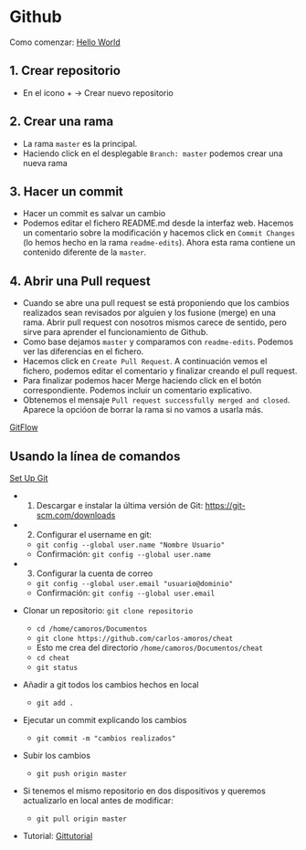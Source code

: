 Github
======

Como comenzar: [Hello World](https://guides.github.com/activities/hello-world/)

## 1. Crear repositorio
* En el icono + -> Crear nuevo repositorio
## 2. Crear una rama
* La rama ```master``` es la principal. 
* Haciendo click en el desplegable ```Branch: master``` podemos crear una nueva rama
## 3. Hacer un commit
* Hacer un commit es salvar un cambio
* Podemos editar el fichero README.md desde la interfaz web. Hacemos un comentario sobre la modificación y hacemos click en ```Commit Changes``` (lo hemos hecho en la rama ```readme-edits```). Ahora esta rama contiene un contenido diferente de la ```master```.
## 4. Abrir una Pull request
* Cuando se abre una pull request se está proponiendo que los cambios realizados sean revisados por alguien y los fusione (merge) en una rama. Abrir pull request con nosotros mismos carece de sentido, pero sirve para aprender el funcionamiento de Github.
* Como base dejamos ```master``` y comparamos con ```readme-edits```. Podemos ver las diferencias en el fichero. 
* Hacemos click en ```Create Pull Request```. A continuación vemos el fichero, podemos editar el comentario y finalizar creando el pull request. 
* Para finalizar podemos hacer Merge haciendo click en el botón correspondiente. Podemos incluir un comentario explicativo.
* Obtenemos el mensaje ```Pull request successfully merged and closed```. Aparece la opcióon de borrar la rama si no vamos a usarla más. 

[GitFlow](https://guides.github.com/introduction/flow/)


## Usando la línea de comandos

[Set Up Git](https://help.github.com/articles/set-up-git/)

* 1. Descargar e instalar la última versión de Git: https://git-scm.com/downloads
* 2. Configurar el username en git:
    * ```git config --global user.name "Nombre Usuario"```
    * Confirmación: ```git config --global user.name```
* 3. Configurar la cuenta de correo
    * ```git config --global user.email "usuario@dominio"```
    * Confirmación: ```git config --global user.email```


* Clonar un repositorio: ```git clone repositorio```
    * ```cd /home/camoros/Documentos```
    * ```git clone https://github.com/carlos-amoros/cheat```
    * Esto me crea del directorio ```/home/camoros/Documentos/cheat```
    * ```cd cheat```
    * ```git status```
* Añadir a git todos los cambios hechos en local
    * ```git add .```
* Ejecutar un commit explicando los cambios
    * ```git commit -m "cambios realizados"```
* Subir los cambios
    * ```git push origin master```
* Si tenemos el mismo repositorio en dos dispositivos y queremos actualizarlo en local antes de modificar:
    * ```git pull origin master```

* Tutorial: [Gittutorial](https://git-scm.com/docs/gittutorial)

